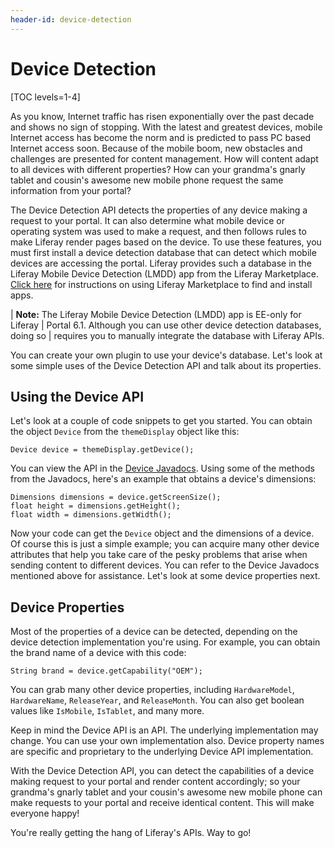 ```yaml
---
header-id: device-detection
---
```


# Device Detection

[TOC levels=1-4]

As you know, Internet traffic has risen exponentially over the past decade and
shows no sign of stopping. With the latest and greatest devices, mobile Internet
access has become the norm and is predicted to pass PC based Internet access
soon. Because of the mobile boom, new obstacles and challenges are presented for
content management. How will content adapt to all devices with different
properties? How can your grandma's gnarly tablet and cousin's awesome new
mobile phone request the same information from your portal?

The Device Detection API detects the properties of any device making a request
to your portal. It can also determine what mobile device or operating system was
used to make a request, and then follows rules to make Liferay render pages
based on the device. To use these features, you must first install a  device
detection database that can detect which mobile devices are accessing the
portal. Liferay provides such a database in the Liferay Mobile Device Detection
(LMDD) app from the Liferay Marketplace. 
[Click here](/docs/6-1/user/-/knowledge_base/u/leveraging-the-liferay-marketplace) 
for instructions on using Liferay Marketplace to find and install apps. 

| **Note:** The Liferay Mobile Device Detection (LMDD) app is EE-only for Liferay
| Portal 6.1. Although you can use other device detection databases, doing so
| requires you to manually integrate the database with Liferay APIs.

You can create your own plugin to use your device's database. Let's look at some
simple uses of the Device Detection API and talk about its properties. 

## Using the Device API

Let's look at a couple of code snippets to get you started. You can obtain the
object `Device` from the `themeDisplay` object like this:

    Device device = themeDisplay.getDevice();

You can view the API in the
[Device Javadocs](http://docs.liferay.com/portal/6.1/javadocs/com/liferay/portal/kernel/mobile/device/Device.html).
Using some of the methods from the Javadocs, here's an example that obtains a
device's dimensions:

    Dimensions dimensions = device.getScreenSize();
    float height = dimensions.getHeight();
    float width = dimensions.getWidth();

Now your code can get the `Device` object and the dimensions of a device. Of
course this is just a simple example; you can acquire many other device
attributes that help you take care of the pesky problems that arise when sending
content to different devices. You can refer to the Device Javadocs mentioned
above for assistance.  Let's look at some device properties next.

## Device Properties

Most of the properties of a device can be detected, depending on the device
detection implementation you're using. For example, you can obtain the brand
name of a device with this code:

    String brand = device.getCapability("OEM");

You can grab many other device properties, including `HardwareModel`,
`HardwareName`, `ReleaseYear`, and `ReleaseMonth`. You can also get boolean
values like `IsMobile`, `IsTablet`, and many more. 

Keep in mind the Device API is an API. The underlying implementation may change.
You can use your own implementation also. Device property names are specific and
proprietary to the underlying Device API implementation. 

With the Device Detection API, you can detect the capabilities of a device
making request to your portal and render content accordingly; so your grandma's
gnarly tablet and your cousin's awesome new mobile phone can make requests to
your portal and receive identical content. This will make everyone happy! 

You're really getting the hang of Liferay's APIs. Way to go! 
